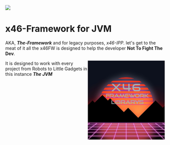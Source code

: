 <!--

     Tete
      is
   Illuminati

      (^)

      ###
     ##^##
    ##^#^##
   #########
  ###########
 #############
###############
-->


<p align="left">
<img src="https://img.shields.io/badge/Variant-JVM">
<!--<a href="https://discord.gg/"><img src="https://img.shields.io/badge/Discord Server-down-important">
</a>--></p>

# **x46-Framework for JVM**
AKA, ***The-Framework*** and for legacy purposes, *x46-IPP*. let's get to the meat of it all the x46FW is designed to help the developer **Not To Fight The Dev**.

<img src="./asst/x46FWlogo.png?raw=true" alt="x46FW logo" align="right" height="250px">

<!--
     ###
     ###
     ###
    #####
   ####### 
  ## ### ##
 ##  ###  ##
##   ###   ##
-->

It is designed to work with every project from Robots to Little Gadgets in this instance ***The JVM***
<!-- <a href="./documentation"><h3>More Info in The Documentation.</h3></a>
<h3>More Documentation Comeing Soon.</h3> -->
